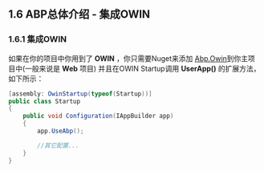 ## 1.6 ABP总体介绍 - 集成OWIN

### 1.6.1 集成OWIN
如果在你的项目中你用到了 **OWIN** ，你只需要Nuget来添加 [Abp.Owin](https://www.nuget.org/packages/Abp.Owin)到你主项目中(一般来说是 **Web** 项目) 并且在OWIN Startup调用 **UserApp()** 的扩展方法，如下所示：
```csharp
[assembly: OwinStartup(typeof(Startup))]
public class Startup
{
    public void Configuration(IAppBuilder app)
    {
        app.UseAbp();

        //其它配置...
    }
}
```